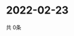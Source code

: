 # 2022-02-23
  共 0条

  <!-- BEGIN -->
  <!-- 最后更新时间Wed Feb 23 2022 15:04:40 GMT+0000 (Coordinated Universal Time) -->
  
  <!-- END -->
  
  